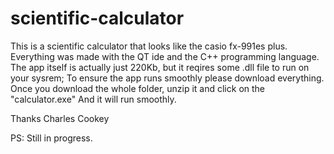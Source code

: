 # scientific-calculator
This is a scientific calculator that looks like the casio fx-991es plus.
Everything was made with the QT ide and the C++ programming language.
The app itself is actually just 220Kb, but it reqires some .dll file to run on your sysrem;
To ensure the app runs smoothly please download everything.
Once you download the whole folder, unzip it and click on the "calculator.exe"
And it will run smoothly. 

Thanks 
Charles Cookey

PS: Still in progress.
